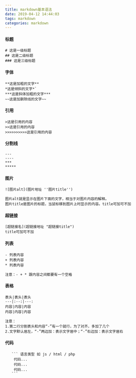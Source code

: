 ```yaml
---
title: markdown基本语法
date: 2019-04-12 14:44:03
tags: markdown
categories: markdown
---
```

#### 标题

```
# 这是一级标题
## 这是二级标题
### 这是三级标题
```

#### 字体

```
**这是加粗的文字**
*这是倾斜的文字*`
***这是斜体加粗的文字***
~~这是加删除线的文字~~
```

#### 引用

```
>这是引用的内容
>>这是引用的内容
>>>>>>>>>>这是引用的内容
```

#### 分割线

```
---
----
***
*****
```

#### 图片

```
![图片alt](图片地址 ''图片title'')
 
图片alt就是显示在图片下面的文字，相当于对图片内容的解释。
图片title是图片的标题，当鼠标移到图片上时显示的内容。title可加可不加
```

#### 超链接

```
[超链接名](超链接地址 "超链接title")
title可加可不加
```

#### 列表

```
- 列表内容
+ 列表内容
* 列表内容
 
注意：- + * 跟内容之间都要有一个空格
```

#### 表格

```
表头|表头|表头
---|:--:|---:
内容|内容|内容
内容|内容|内容
 
注意：
1.第二行分割表头和内容“-”有一个就行，为了对齐，多加了几个
2.文字默认居左，“-”两边加：表示文字居中；“-”右边加：表示文字居右
```

#### 代码

```
​   ``` 语言类型 如 js / html / php
    代码...
    代码...
    代码...
​   ```
```